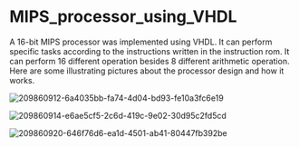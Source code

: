 # MIPS_processor_using_VHDL
A 16-bit MIPS processor was implemented using VHDL. It can perform specific tasks according to the instructions written in the instruction rom. It can perform 16 different operation besides 8 different arithmetic operation. Here are some illustrating pictures about the processor design and how it works.

![209860912-6a4035bb-fa74-4d04-bd93-fe10a3fc6e19](https://user-images.githubusercontent.com/107257581/217306183-4ea50030-c283-4897-9c6b-3b74b1026a64.png)

![209860914-e6ae5cf5-2c6d-419c-9e02-30d95c2fd5cd](https://user-images.githubusercontent.com/107257581/217306404-ad9e41b7-c988-425a-86ac-7e051e7a8aed.jpg)

![209860920-646f76d6-ea1d-4501-ab41-80447fb392be](https://user-images.githubusercontent.com/107257581/217306623-306f2186-d3c4-4429-aea8-b52a4028d807.jpg)
